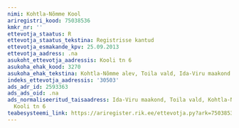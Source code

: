 ```yaml
---
nimi: Kohtla-Nõmme Kool
ariregistri_kood: 75038536
kmkr_nr: ''
ettevotja_staatus: R
ettevotja_staatus_tekstina: Registrisse kantud
ettevotja_esmakande_kpv: 25.09.2013
ettevotja_aadress: .na
asukoht_ettevotja_aadressis: Kooli tn 6
asukoha_ehak_kood: 3270
asukoha_ehak_tekstina: Kohtla-Nõmme alev, Toila vald, Ida-Viru maakond
indeks_ettevotja_aadressis: '30503'
ads_adr_id: 2593363
ads_ads_oid: .na
ads_normaliseeritud_taisaadress: Ida-Viru maakond, Toila vald, Kohtla-Nõmme alev,
  Kooli tn 6
teabesysteemi_link: https://ariregister.rik.ee/ettevotja.py?ark=75038536&ref=rekvisiidid
---
```

